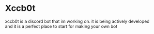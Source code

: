 # Xccb0t

xccb0t is a discord bot that im working on. it is being actively developed and it is a perfect place to start for making your own bot
